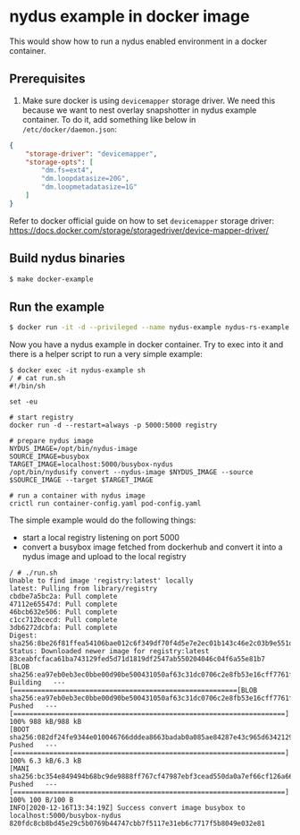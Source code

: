 # nydus example in docker image

This would show how to run a nydus enabled environment in a docker container.

## Prerequisites
1. Make sure docker is using `devicemapper` storage driver. We need this because we want to nest overlay snapshotter in nydus example container.
To do it, add something like below in `/etc/docker/daemon.json`:
```json
{
	"storage-driver": "devicemapper",
	"storage-opts": [
		"dm.fs=ext4",
		"dm.loopdatasize=20G",
		"dm.loopmetadatasize=1G"
	]
}
```
Refer to docker official guide on how to set `devicemapper` storage driver:  https://docs.docker.com/storage/storagedriver/device-mapper-driver/

## Build nydus binaries
```bash
$ make docker-example
```

## Run the example
```bash
$ docker run -it -d --privileged --name nydus-example nydus-rs-example
```

Now you have a nydus example in docker container. Try to exec into it and there
is a helper script to run a very simple example:
```
$ docker exec -it nydus-example sh
/ # cat run.sh
#!/bin/sh

set -eu

# start registry
docker run -d --restart=always -p 5000:5000 registry

# prepare nydus image
NYDUS_IMAGE=/opt/bin/nydus-image
SOURCE_IMAGE=busybox
TARGET_IMAGE=localhost:5000/busybox-nydus
/opt/bin/nydusify convert --nydus-image $NYDUS_IMAGE --source $SOURCE_IMAGE --target $TARGET_IMAGE

# run a container with nydus image
crictl run container-config.yaml pod-config.yaml
```

The simple example would do the following things:
* start a local registry listening on port 5000
* convert a busybox image fetched from dockerhub and convert it into a nydus image and upload to the local registry

```
/ # ./run.sh
Unable to find image 'registry:latest' locally
latest: Pulling from library/registry
cbdbe7a5bc2a: Pull complete
47112e65547d: Pull complete
46bcb632e506: Pull complete
c1cc712bcecd: Pull complete
3db6272dcbfa: Pull complete
Digest: sha256:8be26f81ffea54106bae012c6f349df70f4d5e7e2ec01b143c46e2c03b9e551d
Status: Downloaded newer image for registry:latest
83ceabfcfaca61ba743129fed5d71d1819df2547ab550204046c04f6a55e81b7
[BLOB sha256:ea97eb0eb3ec0bbe00d90be500431050af63c31dc0706c2e8fb53e16cff7761f] Building   --- [========================================================[BLOB sha256:ea97eb0eb3ec0bbe00d90be500431050af63c31dc0706c2e8fb53e16cff7761f] Pushed   --- [====================================================================] 100% 988 kB/988 kB
[BOOT sha256:082df24fe9344e010046766dddea8663badab0a085ae84287e43c965d6342129] Pushed   --- [====================================================================] 100% 6.3 kB/6.3 kB
[MANI sha256:bc354e849494b68bc9de9888ff767cf47987ebf3cead550da0a7ef66cf126a66] Pushed   --- [====================================================================] 100% 100 B/100 B
INFO[2020-12-16T13:34:19Z] Success convert image busybox to localhost:5000/busybox-nydus
820fdc8cb8bd45e29c5b0769b44747cbb7f5117e31eb6c7717f5b8049e032e81
```
